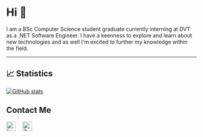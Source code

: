 
# Hi :wave:

I am a BSc Computer Science student graduate currently interning at DVT as a .NET Software 
Engineer. I have a keenness to explore and learn about new technologies and as well I'm excited to further my knowledge within the field.

___

<!--

## :pancakes: Tech Stack

I work with many different technologies and languages. 
My favourite ones are Docker, ASP.NET, and Typescript.

<img src="https://cdn.worldvectorlogo.com/logos/docker.svg" title="Docker" alt="Docker Logo" width="50"/>&emsp;
<img src="https://cdn.worldvectorlogo.com/logos/dot-net-core-7.svg" title=".NET" alt=".NET Logo" width="50"/>&emsp;
<img src="https://cdn.worldvectorlogo.com/logos/typescript.svg" title="Typescript" alt="Typescript Logo" width="40"/>&emsp;

 <br>
 
 ---

-->
 
## 	:chart_with_upwards_trend: Statistics

[![GitHub stats](https://github-readme-stats.vercel.app/api?username=thatojadezweni&count_private=true&theme=tokyonight)](https://github.com/anuraghazra/github-readme-stats)

<!-- Uncomment at a later stage

## :computer: Most Used Languages

[![Top Langs](https://github-readme-stats.vercel.app/api?username=thatojadezweni&count_private=true&theme=tokyonight)](https://github.com/anuraghazra/github-readme-stats)

-->

## Contact Me

<a href="https://www.linkedin.com/in/thatojadezweni/"><img src="https://cdn.worldvectorlogo.com/logos/linkedin-icon-2.svg" title="Linkedin" alt="Linkedin Account" width="25"/></a>&emsp;
<a href="mailto:thatojadezweni@gmail.com"><img src="https://cdn.worldvectorlogo.com/logos/official-gmail-icon-2020-.svg" title="Gmail" alt="Gmail Account" width="25"/></a>&emsp;
